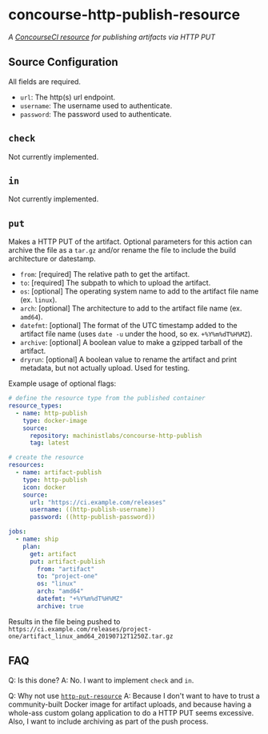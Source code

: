 # concourse-http-publish-resource

*A [ConcourseCI resource](https://concourse-ci.org/resource-types.html) for publishing artifacts via HTTP PUT*

## Source Configuration

All fields are required.

* `url`: The http(s) url endpoint.
* `username`: The username used to authenticate.
* `password`: The password used to authenticate.

## `check`

Not currently implemented.

## `in`

Not currently implemented.

## `put`

Makes a HTTP PUT of the artifact. Optional parameters for this action can archive the file as a `tar.gz` and/or rename the file to include the build architecture or datestamp.

* `from`: [required] The relative path to get the artifact.
* `to`: [required] The subpath to which to upload the artifact.
* `os`: [optional] The operating system name to add to the artifact file name (ex. `linux`).
* `arch`: [optional] The architecture to add to the artifact file name (ex. `amd64`).
* `datefmt`: [optional] The format of the UTC timestamp added to the artifact file name (uses `date -u` under the hood, so ex. `+%Y%m%dT%H%MZ`).
* `archive`: [optional] A boolean value to make a gzipped tarball of the artifact.
* `dryrun`: [optional] A boolean value to rename the artifact and print metadata, but not actually upload. Used for testing.


Example usage of optional flags:

```yaml
# define the resource type from the published container
resource_types:
  - name: http-publish
    type: docker-image
    source:
      repository: machinistlabs/concourse-http-publish
      tag: latest

# create the resource
resources:
  - name: artifact-publish
    type: http-publish
    icon: docker
    source:
      url: "https://ci.example.com/releases"
      username: ((http-publish-username))
      password: ((http-publish-password))

jobs:
  - name: ship
    plan:
      get: artifact
      put: artifact-publish
        from: "artifact"
        to: "project-one"
        os: "linux"
        arch: "amd64"
        datefmt: "+%Y%m%dT%H%MZ"
        archive: true
```

Results in the file being pushed to `https://ci.example.com/releases/project-one/artifact_linux_amd64_20190712T1250Z.tar.gz`


## FAQ

Q: Is this done?
A: No. I want to implement `check` and `in`.

Q: Why not use [`http-put-resource`](https://github.com/lorands/http-put-resource)
A: Because I don't want to have to trust a community-built Docker image for artifact uploads, and because having a whole-ass custom golang application to do a HTTP PUT seems excessive. Also, I want to include archiving as part of the push process.
